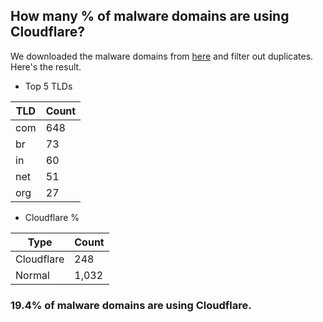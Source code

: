 ## How many % of malware domains are using Cloudflare?


We downloaded the malware domains from [here](https://urlhaus.abuse.ch) and filter out duplicates.
Here's the result.


[//]: # (start replacement)


- Top 5 TLDs

| TLD | Count |
| --- | --- |
| com | 648 |
| br | 73 |
| in | 60 |
| net | 51 |
| org | 27 |


- Cloudflare %

| Type | Count |
| --- | --- |
| Cloudflare | 248 |
| Normal | 1,032 |


### 19.4% of malware domains are using Cloudflare.